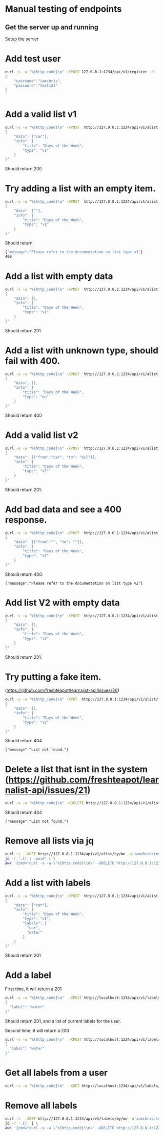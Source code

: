 # Manual testing of endpoints
## Get the server up and running

[Setup the server](./install-server-for-dev.md)

# Add test user
```sh
curl -s -w "%{http_code}\n" -XPOST 127.0.0.1:1234/api/v1/register -d'
{
    "username":"iamchris",
    "password":"test123"
}
'
```

# Add a valid list v1
```sh
curl -s -w "%{http_code}\n" -XPOST  http://127.0.0.1:1234/api/v1/alist -u'iamchris:test123' -d'
{
    "data": ["car"],
    "info": {
        "title": "Days of the Week",
        "type": "v1"
    }
}'
```
Should return 200


# Try adding a list with an empty item.
```sh
curl -s -w "%{http_code}\n" -XPOST  http://127.0.0.1:1234/api/v1/alist -u'iamchris:test123' -d'
{
    "data": [""],
    "info": {
        "title": "Days of the Week",
        "type": "v1"
    }
}'
```
Should return
```sh
{"message":"Please refer to the documentation on list type v1"}
400
```

# Add a list with empty data
```sh
curl -s -w "%{http_code}\n" -XPOST  http://127.0.0.1:1234/api/v1/alist -u'iamchris:test123' -d'
{
    "data": [],
    "info": {
        "title": "Days of the Week",
        "type": "v1"
    }
}'
```
Should return 201


# Add a list with unknown type, should fail with 400.
```sh
curl -s -w "%{http_code}\n" -XPOST  http://127.0.0.1:1234/api/v1/alist -u'iamchris:test123' -d'
{
    "data": [],
    "info": {
        "title": "Days of the Week",
        "type": "na"
    }
}'
```
Should return 400


# Add a valid list v2
```sh
curl -s -w "%{http_code}\n" -XPOST  http://127.0.0.1:1234/api/v1/alist -u'iamchris:test123' -d'
{
    "data": [{"from":"car", "to": "bil"}],
    "info": {
        "title": "Days of the Week",
        "type": "v2"
    }
}'
```
Should return 201.


# Add bad data and see a 400 response.
```sh
curl -s -w "%{http_code}\n" -XPOST  http://127.0.0.1:1234/api/v1/alist -u'iamchris:test123' -d'
{
    "data": [{"from":"", "to": ""}],
    "info": {
        "title": "Days of the Week",
        "type": "v2"
    }
}'
```
Should return 400.
```
{"message":"Please refer to the documentation on list type v2"}
```


# Add list V2 with empty data
```sh
curl -s -w "%{http_code}\n" -XPOST  http://127.0.0.1:1234/api/v1/alist -u'iamchris:test123' -d'
{
    "data": [],
    "info": {
        "title": "Days of the Week",
        "type": "v2"
    }
}'
```
Should return 201.

# Try putting a fake item.
(https://github.com/freshteapot/learnalist-api/issues/20)
```sh
curl -s -w "%{http_code}\n" -XPUT  http://127.0.0.1:1234/api/v1/alist/fakeuuid123 -u'iamchris:test123' -d'
{
    "data": [],
    "info": {
        "title": "Days of the Week",
        "type": "v2"
    }
}'
```
Should return 404
```
{"message":"List not found."}
```

# Delete a list that isnt in the system (https://github.com/freshteapot/learnalist-api/issues/21)
```sh
curl -s -w "%{http_code}\n" -XDELETE http://127.0.0.1:1234/api/v1/alist/fakeuuid123 -u'iamchris:test123'
```
Should return 404
```
{"message":"List not found."}
```

# Remove all lists via jq
```sh
curl -s  -XGET http://127.0.0.1:1234/api/v1/alist/by/me -u'iamchris:test123' | \
jq -r '.[] | .uuid' | \
awk '{cmd="curl -s -w \"%{http_code}\\n\" -XDELETE http://127.0.0.1:1234/api/v1/alist/"$1" -u'iamchris:test123'";print(cmd);system(cmd)}'
```

# Add a list with labels
```sh
curl -s -w "%{http_code}\n" -XPOST  http://127.0.0.1:1234/api/v1/alist -u'iamchris:test123' -d'
{
    "data": ["car"],
    "info": {
        "title": "Days of the Week",
        "type": "v1",
        "labels": [
          "car",
          "water"
        ]
    }
}'
```
Should return 201


# Add a label
First time, it will return a 201
```sh
curl -s -w "%{http_code}\n"  -XPOST http://localhost:1234/api/v1/labels -uiamchris:test123 -d'
{
  "label": "water"
}'
```
Should return 201, and a list of current labels for the user.


Second time, it will return a 200
```sh
curl -s -w "%{http_code}\n"  -XPOST http://localhost:1234/api/v1/labels -uiamchris:test123 -d'
{
  "label": "water"
}'
```

# Get all labels from a user
```sh
curl -s -w "%{http_code}\n"  -XGET http://localhost:1234/api/v1/labels/by/me -u'iamchris:test123'
```

# Remove all labels
```sh
curl -s  -XGET http://127.0.0.1:1234/api/v1/labels/by/me -u'iamchris:test123' | \
jq -r '.[]' | \
awk '{cmd="curl -s -w \"%{http_code}\\n\" -XDELETE http://127.0.0.1:1234/api/v1/labels/"$1" -u'iamchris:test123'";print(cmd);system(cmd)}'
```
